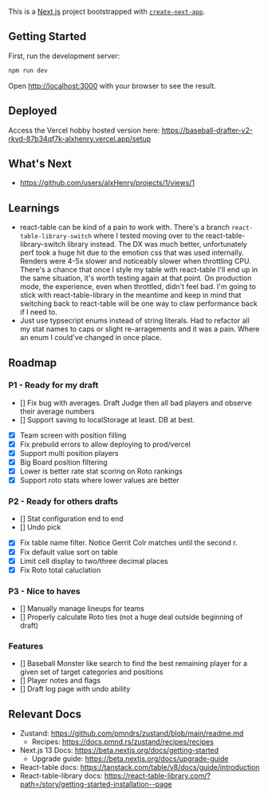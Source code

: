 This is a [Next.js](https://nextjs.org/) project bootstrapped with [`create-next-app`](https://github.com/vercel/next.js/tree/canary/packages/create-next-app).

## Getting Started

First, run the development server:

```bash
npm run dev
```

Open [http://localhost:3000](http://localhost:3000) with your browser to see the result.

## Deployed

Access the Vercel hobby hosted version here: https://baseball-drafter-v2-rkvd-87b34qf7k-alxhenry.vercel.app/setup

## What's Next

- https://github.com/users/alxHenry/projects/1/views/1

## Learnings

- react-table can be kind of a pain to work with. There's a branch `react-table-library-switch` where I tested moving over to the react-table-library-switch library instead. The DX was much better, unfortunately perf took a huge hit due to the emotion css that was used internally. Renders were 4-5x slower and noticeably slower when throttling CPU. There's a chance that once I style my table with react-table I'll end up in the same situation, it's worth testing again at that point. On production mode, the experience, even when throttled, didn't feel bad. I'm going to stick with react-table-library in the meantime and keep in mind that switching back to react-table will be one way to claw performance back if I need to.
- Just use typsecript enums instead of string literals. Had to refactor all my stat names to caps or slight re-arragements and it was a pain. Where an enum I could've changed in once place.

## Roadmap

### P1 - Ready for my draft

- [] Fix bug with averages. Draft Judge then all bad players and observe their average numbers
- [] Support saving to localStorage at least. DB at best.
- [x] Team screen with position filling
- [x] Fix prebuild errors to allow deploying to prod/vercel
- [x] Support multi position players
- [x] Big Board position filtering
- [x] Lower is better rate stat scoring on Roto rankings
- [x] Support roto stats where lower values are better

### P2 - Ready for others drafts

- [] Stat configuration end to end
- [] Undo pick
- [x] Fix table name filter. Notice Gerrit Colr matches until the second r.
- [x] Fix default value sort on table
- [x] Limit cell display to two/three decimal places
- [x] Fix Roto total caluclation

### P3 - Nice to haves

- [] Manually manage lineups for teams
- [] Properly calculate Roto ties (not a huge deal outside beginning of draft)

### Features

- [] Baseball Monster like search to find the best remaining player for a given set of target categories and positions
- [] Player notes and flags
- [] Draft log page with undo ability

## Relevant Docs

- Zustand: https://github.com/pmndrs/zustand/blob/main/readme.md
  - Recipes: https://docs.pmnd.rs/zustand/recipes/recipes
- Next.js 13 Docs: https://beta.nextjs.org/docs/getting-started
  - Upgrade guide: https://beta.nextjs.org/docs/upgrade-guide
- React-table docs: https://tanstack.com/table/v8/docs/guide/introduction
- React-table-library docs: https://react-table-library.com/?path=/story/getting-started-installation--page
